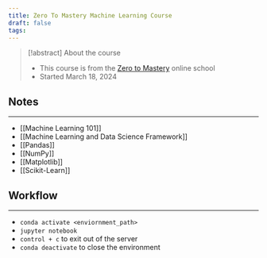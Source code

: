 ```yaml
---
title: Zero To Mastery Machine Learning Course
draft: false
tags:
---
```

> [!abstract] About the course  
> - This course is from the [Zero to Mastery](https://zerotomastery.io/) online school
> - Started March 18, 2024
## Notes
---
- [[Machine Learning 101]]
- [[Machine Learning and Data Science Framework]]
- [[Pandas]]
- [[NumPy]]
- [[Matplotlib]]
- [[Scikit-Learn]]
## Workflow
---
- `conda activate <enviornment_path>`
- `jupyter notebook`
- `control + c` to exit out of the server
- `conda deactivate` to close the environment 
